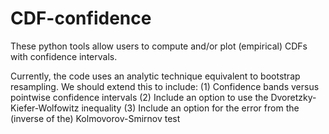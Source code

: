 CDF-confidence
==============

These python tools allow users to compute and/or plot (empirical) CDFs with confidence intervals.

Currently, the code uses an analytic technique equivalent to bootstrap resampling.  We should extend this
to include:
  (1) Confidence bands versus pointwise confidence intervals
  (2) Include an option to use the Dvoretzky-Kiefer-Wolfowitz inequality
  (3) Include an option for the error from the (inverse of the) Kolmovorov-Smirnov test

